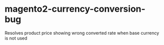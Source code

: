 # magento2-currency-conversion-bug
Resolves product price showing wrong converted rate when base currency is not used
